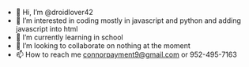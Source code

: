 - 👋 Hi, I’m @droidlover42
- 👀 I’m interested in coding mostly in javascript and python and adding javascript into html
- 🌱 I’m currently learning in school
- 💞️ I’m looking to collaborate on nothing at the moment
- 📫 How to reach me connorpayment9@gmail.com or 952-495-7163

<!---
droidlover42/droidlover42 is a ✨ special ✨ repository because its `README.md` (this file) appears on your GitHub profile.
You can click the Preview link to take a look at your changes.
--->
